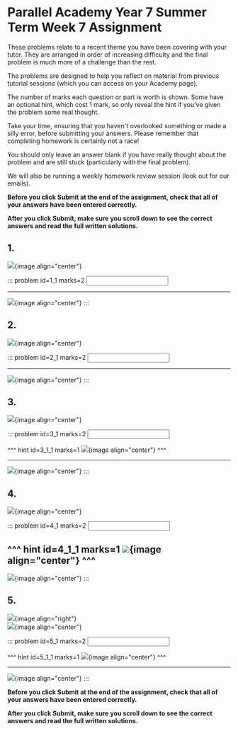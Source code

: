 # Parallel Academy Year 7 Summer Term Week 7 Assignment

These problems relate to a recent theme you have been covering with your tutor. They are arranged in order of increasing difficulty and the final problem is much more of a challenge than the rest.  

The problems are designed to help you reflect on material from previous tutorial sessions (which you can access on your Academy page).  

The number of marks each question or part is worth is shown. Some have an optional hint, which cost 1 mark, so only reveal the hint if you’ve given the problem some real thought.   

Take your time, ensuring that you haven't overlooked something or made a silly error, before submitting your answers. Please remember that completing homework is certainly not a race!  

You should only leave an answer blank if you have really thought about the problem and are still stuck (particularly with the final problem).  

We will also be running a weekly homework review session (look out for our emails).  

**Before you click Submit at the end of the assignment, check that all of your answers have been entered correctly.** 
  
**After you click Submit, make sure you scroll down to see the correct answers and read the full written solutions.**  

## 1.	
![](/resources/academy-8sum-week-7/q1.png){image align="center"}  

::: problem id=1_1 marks=2
<input type="number" solution="216"/>  

---

![](/resources/academy-8sum-week-7/s1.png){image align="center"}
:::  


## 2.
![](/resources/academy-8sum-week-7/q2.png){image align="center"}  

::: problem id=2_1 marks=2
<input type="number" solution="5"/>  

---

![](/resources/academy-8sum-week-7/s2.png){image align="center"}
:::  


## 3.
![](/resources/academy-8sum-week-7/q3.png){image align="center"}  

::: problem id=3_1 marks=2
<input type="number" solution="4"/>  

^^^ hint id=3_1_1 marks=1
![](/resources/academy-8sum-week-7/h3.png){image align="center"} 
^^^ 

---

![](/resources/academy-8sum-week-7/s3.png){image align="center"}
:::  


## 4.
![](/resources/academy-8sum-week-7/q4.png){image align="center"}  

::: problem id=4_1 marks=2
<input type="number" solution="6"/>  

^^^ hint id=4_1_1 marks=1
![](/resources/academy-8sum-week-7/h4.png){image align="center"} 
^^^  
---

![](/resources/academy-8sum-week-7/s4.png){image align="center"}
:::  


## 5.
![](/resources/academy-4-week-2/4-skull.png){image align="right"}  
![](/resources/academy-8sum-week-7/q5.png){image align="center"}  

::: problem id=5_1 marks=2
<input type="number" solution="12"/>  

^^^ hint id=5_1_1 marks=1
![](/resources/academy-8sum-week-7/h5.png){image align="center"} 
^^^  

---

![](/resources/academy-8sum-week-7/s5.png){image align="center"}
::: 

**Before you click Submit at the end of the assignment, check that all of your answers have been entered correctly.** 
  
**After you click Submit, make sure you scroll down to see the correct answers and read the full written solutions.**  